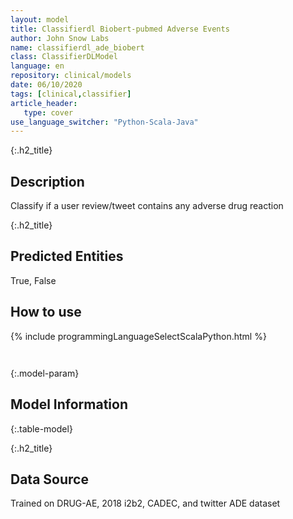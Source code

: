 ```yaml
---
layout: model
title: Classifierdl Biobert-pubmed Adverse Events
author: John Snow Labs
name: classifierdl_ade_biobert
class: ClassifierDLModel
language: en
repository: clinical/models
date: 06/10/2020
tags: [clinical,classifier]
article_header:
   type: cover
use_language_switcher: "Python-Scala-Java"
---
```


{:.h2_title}
## Description 
Classify if a user review/tweet contains any adverse drug reaction

 {:.h2_title}
## Predicted Entities
True, False 



## How to use 
<div class="tabs-box" markdown="1">

{% include programmingLanguageSelectScalaPython.html %}

```python

```

```scala

```
</div>



{:.model-param}
## Model Information
{:.table-model}





{:.h2_title}
## Data Source
Trained on DRUG-AE, 2018 i2b2, CADEC, and twitter ADE dataset

